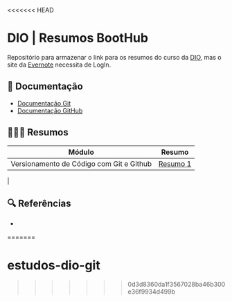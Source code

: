 <<<<<<< HEAD
# DIO | Resumos BootHub

Repositório para armazenar o link para os resumos do curso da [DIO](https://web.dio.me/home), mas o site da [Evernote](https://evernote.com/) necessita de LogIn.

## 📄 Documentação

- [Documentação Git](https://git-scm.com/doc)
- [Documentação GitHub](https://docs.github.com/en/get-started)

## 👨🏾‍💻 Resumos

| Módulo | Resumo |
|--------|--------|
| Versionamento de Código com Git e Github | [Resumo 1](https://www.evernote.com/client/web?_sourcePage=ZOM-V4QQZVHiMUD9T65RG_YvRLZ-1eYO3fqfqRu0fynRL_1nukNa4gH1t86pc1SP&__fp=Yb9BWIbNmEE3yWPvuidLz-TPR6I9Jhx8&hpts=1693601660232&showSwitchService=true&usernameImmutable=false&login=&login=Sign+in&login=true&hptsh=MZ86p7IkS6jKaG20PZAsgwiTAl8%3D#/notebook/4f863576-a952-b213-84b7-2981e87c5843/note/859e144f-135a-6e83-fb6e-3ec47c3ace30)
|

## 🔍 Referências
-


=======
# estudos-dio-git
>>>>>>> 0d3d8360da1f3567028ba46b300e36f9934d499b
